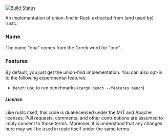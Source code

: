 [![Build Status](https://travis-ci.org/rust-lang/ena.svg?branch=master)](https://travis-ci.org/rust-lang/ena)

An implementation of union-find in Rust; extracted from (and used by)
rustc.

### Name

The name "ena" comes from the Greek word for "one".

### Features

By default, you just get the union-find implementation. You can also
opt-in to the following experimental features:

- `bench`: use to run benchmarks (`cargo bench --features bench`)

##### License

Like rustc itself, this code is dual-licensed under the MIT and Apache
licenses. Pull requests, comments, and other contributions are assumed
to imply consent to those terms. Moreover, it is understood that any
changes here may well be used in rustc itself under the same terms.
